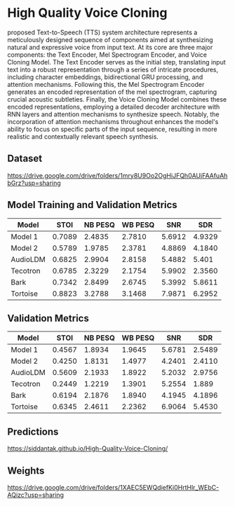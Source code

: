 # High Quality Voice Cloning

proposed Text-to-Speech (TTS) system architecture represents a meticulously designed sequence of components aimed at synthesizing natural and expressive voice from input text. At its core are three major components: the Text Encoder, Mel Spectrogram Encoder, and Voice Cloning Model. The Text Encoder serves as the initial step, translating input text into a robust representation through a series of intricate procedures, including character embeddings, bidirectional GRU processing, and attention mechanisms. Following this, the Mel Spectrogram Encoder generates an encoded representation of the mel spectrogram, capturing crucial acoustic subtleties. Finally, the Voice Cloning Model combines these encoded representations, employing a detailed decoder architecture with RNN layers and attention mechanisms to synthesize speech. Notably, the incorporation of attention mechanisms throughout enhances the model's ability to focus on specific parts of the input sequence, resulting in more realistic and contextually relevant speech synthesis. 

## Dataset
https://drive.google.com/drive/folders/1mry8U9Oo2OgHiJFQh0AUjFAAfuAhbGrz?usp=sharing

## Model Training and Validation Metrics

| Model     | STOI  | NB PESQ | WB PESQ | SNR   | SDR   |
|-----------|-------|---------|---------|-------|-------|
| Model 1   | 0.7089| 2.4835  | 2.7810  | 5.6912| 4.9329|
| Model 2   | 0.5789| 1.9785  | 2.3781  | 4.8869| 4.1840|
| AudioLDM  | 0.6825| 2.9904  | 2.8158  | 5.4882| 5.401 |
| Tecotron  | 0.6785| 2.3229  | 2.1754  | 5.9902| 2.3560|
| Bark      | 0.7342| 2.8499  | 2.6745  | 5.3992| 5.8611|
| Tortoise  | 0.8823| 3.2788  | 3.1468  | 7.9871| 6.2952|

## Validation Metrics

| Model     | STOI  | NB PESQ | WB PESQ | SNR   | SDR   |
|-----------|-------|---------|---------|-------|-------|
| Model 1   | 0.4567| 1.8934  | 1.9645  | 5.6781| 2.5489|
| Model 2   | 0.4250| 1.8131  | 1.4977  | 4.2401| 2.4110|
| AudioLDM  | 0.5609| 2.1933  | 1.8922  | 5.2032| 2.9756|
| Tecotron  | 0.2449| 1.2219  | 1.3901  | 5.2554| 1.889 |
| Bark      | 0.6194| 2.1876  | 1.8940  | 4.1945| 4.1896|
| Tortoise  | 0.6345| 2.4611  | 2.2362  | 6.9064| 5.4530|


## Predictions
https://siddantak.github.io/High-Quality-Voice-Cloning/

## Weights
https://drive.google.com/drive/folders/1XAEC5EWQdiefKi0HrtHlr_WEbC-AQizc?usp=sharing


